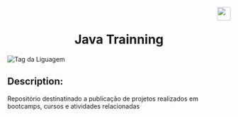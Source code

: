 <a href="https://github.com/rafaelrvital/Java-Trainning/blob/main/README.md"><img src="https://cdn-icons-png.flaticon.com/128/197/197484.png" width="30" align="right"></a>

<br>

<div align=center>

# Java Trainning

</div>

![Tag da Liguagem](https://img.shields.io/badge/Trainning-Java-orange)

## Description:

Repositório destinatinado a publicação de projetos realizados em bootcamps, cursos e atividades relacionadas